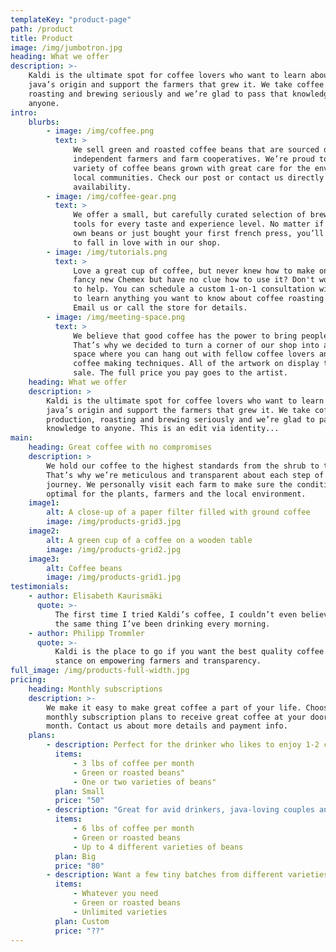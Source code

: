 ```yaml
---
templateKey: "product-page"
path: /product
title: Product
image: /img/jumbotron.jpg
heading: What we offer
description: >-
    Kaldi is the ultimate spot for coffee lovers who want to learn about their
    java’s origin and support the farmers that grew it. We take coffee production,
    roasting and brewing seriously and we’re glad to pass that knowledge to
    anyone.
intro:
    blurbs:
        - image: /img/coffee.png
          text: >
              We sell green and roasted coffee beans that are sourced directly from
              independent farmers and farm cooperatives. We’re proud to offer a
              variety of coffee beans grown with great care for the environment and
              local communities. Check our post or contact us directly for current
              availability.
        - image: /img/coffee-gear.png
          text: >
              We offer a small, but carefully curated selection of brewing gear and
              tools for every taste and experience level. No matter if you roast your
              own beans or just bought your first french press, you’ll find a gadget
              to fall in love with in our shop.
        - image: /img/tutorials.png
          text: >
              Love a great cup of coffee, but never knew how to make one? Bought a
              fancy new Chemex but have no clue how to use it? Don't worry, we’re here
              to help. You can schedule a custom 1-on-1 consultation with our baristas
              to learn anything you want to know about coffee roasting and brewing.
              Email us or call the store for details.
        - image: /img/meeting-space.png
          text: >
              We believe that good coffee has the power to bring people together.
              That’s why we decided to turn a corner of our shop into a cozy meeting
              space where you can hang out with fellow coffee lovers and learn about
              coffee making techniques. All of the artwork on display there is for
              sale. The full price you pay goes to the artist.
    heading: What we offer
    description: >
        Kaldi is the ultimate spot for coffee lovers who want to learn about their
        java’s origin and support the farmers that grew it. We take coffee
        production, roasting and brewing seriously and we’re glad to pass that
        knowledge to anyone. This is an edit via identity...
main:
    heading: Great coffee with no compromises
    description: >
        We hold our coffee to the highest standards from the shrub to the cup.
        That’s why we’re meticulous and transparent about each step of the coffee’s
        journey. We personally visit each farm to make sure the conditions are
        optimal for the plants, farmers and the local environment.
    image1:
        alt: A close-up of a paper filter filled with ground coffee
        image: /img/products-grid3.jpg
    image2:
        alt: A green cup of a coffee on a wooden table
        image: /img/products-grid2.jpg
    image3:
        alt: Coffee beans
        image: /img/products-grid1.jpg
testimonials:
    - author: Elisabeth Kaurismäki
      quote: >-
          The first time I tried Kaldi’s coffee, I couldn’t even believe that was
          the same thing I’ve been drinking every morning.
    - author: Philipp Trommler
      quote: >-
          Kaldi is the place to go if you want the best quality coffee. I love their
          stance on empowering farmers and transparency.
full_image: /img/products-full-width.jpg
pricing:
    heading: Monthly subscriptions
    description: >-
        We make it easy to make great coffee a part of your life. Choose one of our
        monthly subscription plans to receive great coffee at your doorstep each
        month. Contact us about more details and payment info.
    plans:
        - description: Perfect for the drinker who likes to enjoy 1-2 cups per day.
          items:
              - 3 lbs of coffee per month
              - Green or roasted beans"
              - One or two varieties of beans"
          plan: Small
          price: "50"
        - description: "Great for avid drinkers, java-loving couples and bigger crowds"
          items:
              - 6 lbs of coffee per month
              - Green or roasted beans
              - Up to 4 different varieties of beans
          plan: Big
          price: "80"
        - description: Want a few tiny batches from different varieties? Try our custom plan
          items:
              - Whatever you need
              - Green or roasted beans
              - Unlimited varieties
          plan: Custom
          price: "??"
---
```


